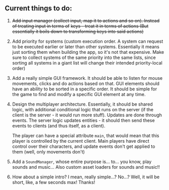 ## Current things to do:
1. ~~Add input manager (collect input, map it to actions and so on). Instead of treating input in terms of~~
   ~~keys - treat it in terms of actions (But essentially it boils down to transforming keys into said actions)~~
2. Add priority for systems (custom execution order. A system can request to be executed earlier or later than
   other systems. Essentially it means just sorting them when building the app, so it's not that expensive.
   Make sure to collect systems of the same priority into the same lists, since sorting all systems in a giant list
   will change their intended priority-local order)
3. Add a really simple GUI framework. It should be able to listen for mouse movements, clicks and do actions
   based on that. GUI elements should have an ability to be sorted in a specific order.
   It should be simple for the game to find and modify a specific GUI element at any time.
4. Design the multiplayer architecture. Essentially, it should be shared logic, with additional conditional
   logic that runs on the server (if the client is the server - it would run more stuff).
   Updates are done through events. The server logic updates entities - it should then send these events to
   clients (and thus itself, as a client).

   The player can have a special attribute `main`, that would mean that this player is controlled by the 
   current client. Main players have direct control over their characters, and update events don't get 
   applied to them (well, only movements don't)
5. Add a `SoundManager`, whose entire purpose is... to... you know, play sounds and music... Also
   custom asset loaders for sounds and music!!
6. How about a simple intro? I mean, really simple...? No...? Well, it will be short, like, a few seconds
   max! Thanks!